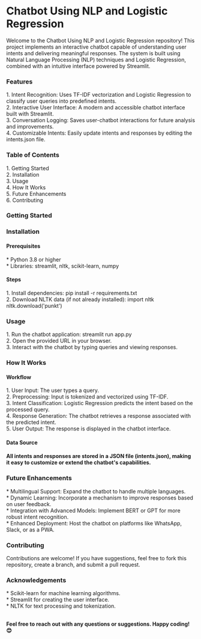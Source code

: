 <h1>Chatbot Using NLP and Logistic Regression</h1>
<p>Welcome to the Chatbot Using NLP and Logistic Regression repository! This project implements an interactive chatbot capable of understanding user intents and delivering meaningful responses. The system is built using Natural Language Processing (NLP) techniques and Logistic Regression, combined with an intuitive interface powered by Streamlit.</p>

<h3>Features</h3>
1. Intent Recognition: Uses TF-IDF vectorization and Logistic Regression to classify user queries into predefined intents.<br>
2. Interactive User Interface: A modern and accessible chatbot interface built with Streamlit.<br>
3. Conversation Logging: Saves user-chatbot interactions for future analysis and improvements.<br>
4. Customizable Intents: Easily update intents and responses by editing the intents.json file.<br>
<h3>Table of Contents</h3>
1. Getting Started<br>
2. Installation<br>
3. Usage<br>
4. How It Works<br>
5. Future Enhancements<br>
6. Contributing<br>
<h3>Getting Started<h3>
<h3>Installation</h3>
<h4>Prerequisites</h4>
* Python 3.8 or higher<br>
* Libraries: streamlit, nltk, scikit-learn, numpy<br>
<h4>Steps</h4> 
1. Install dependencies:
      pip install -r requirements.txt <br>
2. Download NLTK data (if not already installed):
      import nltk<br>
      nltk.download('punkt') <br>

<h3>Usage</h3>
1. Run the chatbot application:
     streamlit run app.py<br>
2. Open the provided URL in your browser.<br>
3. Interact with the chatbot by typing queries and viewing responses.<br>

<h3>How It Works</h3>
   <h4>Workflow</h4>
    1. User Input: The user types a query.<br>
    2. Preprocessing: Input is tokenized and vectorized using TF-IDF.<br>
    3. Intent Classification: Logistic Regression predicts the intent based on the processed query.<br>
    4. Response Generation: The chatbot retrieves a response associated with the predicted intent.<br>
    5. User Output: The response is displayed in the chatbot interface.<br>
  <h4>Data Source<h4>
    <p>All intents and responses are stored in a JSON file (intents.json), making it easy to customize or extend the chatbot's capabilities.</p>
<h3>Future Enhancements</h3>
  * Multilingual Support: Expand the chatbot to handle multiple languages.<br>
  * Dynamic Learning: Incorporate a mechanism to improve responses based on user feedback.<br>
  * Integration with Advanced Models: Implement BERT or GPT for more robust intent recognition.<br>
  * Enhanced Deployment: Host the chatbot on platforms like WhatsApp, Slack, or as a PWA.<br>
<h3>Contributing</h3>
<p>Contributions are welcome! If you have suggestions, feel free to fork this repository, create a branch, and submit a pull request.</p>
<h3>Acknowledgements</h3>
* Scikit-learn for machine learning algorithms. <br>
* Streamlit for creating the user interface. <br>
* NLTK for text processing and tokenization. <br><br>


        
<strong>Feel free to reach out with any questions or suggestions. Happy coding! 😊</strong><br>
